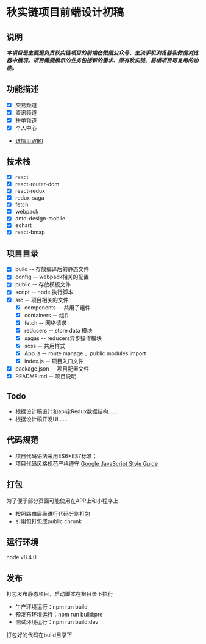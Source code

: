 # 秋实链项目前端设计初稿


## 说明
***本项目是主要是负责秋实链项目的前端在微信公众号、主流手机浏览器和微信浏览器中展现。项目需要展示的业务包括新的需求、原有秋实链、易楼项目可复用的功能。***

## 功能描述
- [x] 交易频道
- [x] 资讯频道
- [x] 榜单频道
- [x] 个人中心
- [详情见WIKI](https://github.com/duanzhzh/commercial-asset-project/wiki/%E9%A1%B9%E7%9B%AE%E6%A8%A1%E5%9D%97%E5%88%86%E8%A7%A3)

## 技术栈
- [x] react
- [x] react-router-dom
- [x] react-redux
- [x] redux-saga
- [x] fetch
- [x] webpack
- [x] antd-design-mobile
- [x] echart
- [x] react-bmap

## 项目目录
- [x] build -- 存放编译后的静态文件
- [x] config -- webpack相关的配置
- [x] public -- 存放模板文件
- [x] script  -- node 执行脚本
- [x] src -- 项目相关的文件
  - [x] components -- 共用子组件
  - [x] containers -- 组件
  - [x] fetch -- 网络请求
  - [x] reducers -- store data 模块
  - [x] sagas -- reducers异步操作模块
  - [x] scss -- 共用样式
  - [x] App.js -- route manage 、public modules import
  - [x] index.js -- 项目入口文件
- [x] package.json -- 项目配置文件
- [x] README.md -- 项目说明

## Todo
- 根据设计稿设计和api定Redux数据结构……
- 根据设计稿开发UI……

## 代码规范
- 项目代码语法采用ES6+ES7标准；
- 项目代码风格规范严格遵守 [Google JavaScript Style Guide](https://google.github.io/styleguide/jsguide.html)

## 打包
为了便于部分页面可能使用在APP上和小程序上
- 按照路由层级进行代码分割打包
- 引用包打包成public chrunk

## 运行环境
node v8.4.0

## 发布
打包发布静态项目，启动脚本在根目录下执行
- 生产环境运行：npm run build 
- 预发布环境运行：npm run build:pre 
- 测试环境运行：npm run build:dev <br>

打包好的代码在build目录下


